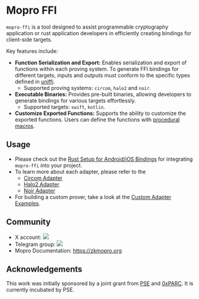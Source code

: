 # Mopro FFI

`mopro-ffi` is a tool designed to assist programmable cryptography application or rust application developers in efficiently creating bindings for client-side targets.

Key features include:

-   **Function Serialization and Export:** Enables serialization and export of functions within each proving system. To generate FFI bindings for different targets, inputs and outputs must conform to the specific types defined in [uniffi](https://mozilla.github.io/uniffi-rs/0.29/types/builtin_types.html).
    -   Supported proving systems: `circom`, `halo2` and `noir`.
-   **Executable Binaries:** Provides pre-built binaries, allowing developers to generate bindings for various targets effortlessly.
    -   Supported targets: `swift`, `kotlin`.
-   **Customize Exported Functions:** Supports the ability to customize the exported functions. Users can define the functions with [procedural macros](https://mozilla.github.io/uniffi-rs/0.29/proc_macro/index.html).

## Usage

-   Please check out the [Rust Setup for Android/iOS Bindings](https://zkmopro.org/docs/setup/rust-setup) for integrating `mopro-ffi` into your project.
-   To learn more about each adapter, please refer to the
    -   [Circom Adapter](https://zkmopro.org/docs/adapters/circom)
    -   [Halo2 Adapter](https://zkmopro.org/docs/adapters/halo2)
    -   [Noir Adapter](https://zkmopro.org/docs/adapters/noir)
-   For building a custom prover, take a look at the [Custom Adapter Examples](https://zkmopro.org/docs/adapters/overview/#custom-adapters).

## Community

-   X account: <a href="https://twitter.com/zkmopro"><img src="https://img.shields.io/twitter/follow/zkmopro?style=flat-square&logo=x&label=zkmopro"></a>
-   Telegram group: <a href="https://t.me/zkmopro"><img src="https://img.shields.io/badge/telegram-@zkmopro-blue.svg?style=flat-square&logo=telegram"></a>
-   Mopro Documentation: https://zkmopro.org

## Acknowledgements

This work was initially sponsored by a joint grant from [PSE](https://pse.dev/) and [0xPARC](https://0xparc.org/). It is currently incubated by PSE.
